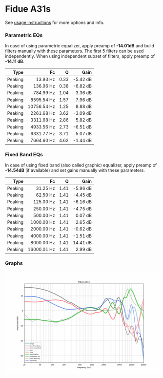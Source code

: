 # Fidue A31s
See [usage instructions](https://github.com/jaakkopasanen/AutoEq#usage) for more options and info.

### Parametric EQs
In case of using parametric equalizer, apply preamp of **-14.01dB** and build filters manually
with these parameters. The first 5 filters can be used independently.
When using independent subset of filters, apply preamp of **-14.11 dB**.

| Type    | Fc          |    Q | Gain     |
|--------:|------------:|-----:|---------:|
| Peaking | 13.93 Hz    | 0.33 | -5.42 dB |
| Peaking | 136.96 Hz   | 0.38 | -6.82 dB |
| Peaking | 784.99 Hz   | 1.04 | 3.36 dB  |
| Peaking | 8595.54 Hz  | 1.57 | 7.96 dB  |
| Peaking | 10756.54 Hz | 1.25 | 8.88 dB  |
| Peaking | 2261.68 Hz  | 3.62 | -3.09 dB |
| Peaking | 3311.68 Hz  | 2.86 | 5.82 dB  |
| Peaking | 4933.56 Hz  | 2.73 | -6.51 dB |
| Peaking | 6331.77 Hz  | 3.71 | 5.07 dB  |
| Peaking | 7664.60 Hz  | 4.62 | -1.44 dB |

### Fixed Band EQs
In case of using fixed band (also called graphic) equalizer, apply preamp of **-14.54dB**
(if available) and set gains manually with these parameters.

| Type    | Fc          |    Q | Gain     |
|--------:|------------:|-----:|---------:|
| Peaking | 31.25 Hz    | 1.41 | -5.96 dB |
| Peaking | 62.50 Hz    | 1.41 | -4.45 dB |
| Peaking | 125.00 Hz   | 1.41 | -6.16 dB |
| Peaking | 250.00 Hz   | 1.41 | -4.75 dB |
| Peaking | 500.00 Hz   | 1.41 | 0.07 dB  |
| Peaking | 1000.00 Hz  | 1.41 | 2.65 dB  |
| Peaking | 2000.00 Hz  | 1.41 | -0.62 dB |
| Peaking | 4000.00 Hz  | 1.41 | -1.51 dB |
| Peaking | 8000.00 Hz  | 1.41 | 14.41 dB |
| Peaking | 16000.01 Hz | 1.41 | 2.99 dB  |

### Graphs
![](./Fidue%20A31s.png)